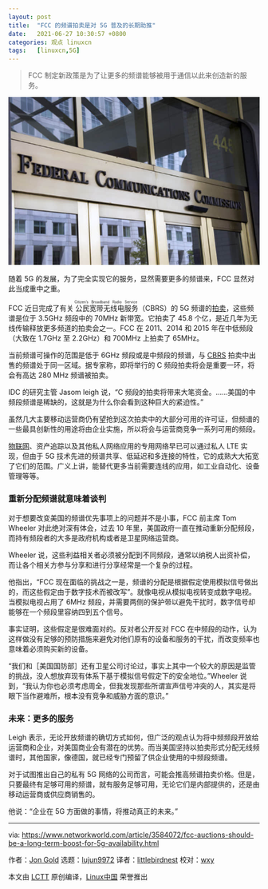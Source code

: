 ```yaml
---
layout: post
title:	"FCC 的频谱拍卖是对 5G 普及的长期助推"
date:	2021-06-27 10:30:57 +0800 
categories:	观点 linuxcn 
tags:	[linuxcn,5G]
---
```




> 
> FCC 制定新政策是为了让更多的频谱能够被用于通信以此来创造新的服务。
> 
> 
> 


![FCC](/Asserts/Images/album/202106/27/103059gjees1zo1le6833e.jpg)


随着 5G 的发展，为了完全实现它的服务，显然需要更多的频谱来，FCC 显然对此当成重中之重。


FCC 近日完成了有关<ruby> 公民宽带无线电服务 <rt>  Citizen’s Broadband Radio Service </rt></ruby>（CBRS）的 5G 频谱的[拍卖](https://www.networkworld.com/article/3572564/cbrs-wireless-yields-45b-for-licenses-to-support-5g.html)，这些频谱是位于 3.5GHz 频段中的 70MHz 新带宽。它拍卖了 45.8 个亿，是近几年为无线传输释放更多频道的拍卖会之一。FCC 在 2011、2014 和 2015 年在中低频段（大致在 1.7GHz 至 2.2GHz）和 700MHz 上拍卖了 65MHz。


当前频谱可操作的范围是低于 6GHz 频段或是中频段的频谱，与 [CBRS](https://www.networkworld.com/article/3180615/faq-what-in-the-wireless-world-is-cbrs.html) 拍卖中出售的频谱处于同一区域。据专家称，即将举行的 C 频段拍卖将会是重要一环，将会有高达 280 MHz 频谱被拍卖。


IDC 的研究主管 Jasom leigh 说，“C 频段的拍卖将带来大笔资金。……美国的中频段频谱是稀缺的，这就是为什么你会看到这种巨大的紧迫性。”


虽然几大主要移动运营商仍有望抢到这次拍卖中的大部分可用的许可证，但频谱的一些最具创新性的用途将由企业实施，所以将会与运营商竞争一系列可用的频段。


[物联网](https://www.networkworld.com/article/3207535/what-is-iot-the-internet-of-things-explained.html)、资产追踪以及其他私人网络应用的专用网络早已可以通过私人 LTE 实现，但由于 5G 技术先进的频谱共享、低延迟和多连接的特性，它的成熟大大拓宽了它们的范围。广义上讲，能替代更多当前需要连线的应用，如工业自动化、设备管理等等。


### 重新分配频谱就意味着谈判


对于想要改变美国的频谱优先事项上的问题并不是小事，FCC 前主席 Tom Wheeler 对此绝对深有体会，过去 10 年里，美国政府一直在推动重新分配频段，而持有频段者的大多是政府机构或者是卫星网络运营商。


Wheeler 说，这些利益相关者必须被分配到不同频段，通常以纳税人出资补偿，而让各个相关方参与分享和进行分享经常是一个复杂的过程。


他指出，“FCC 现在面临的挑战之一是，频谱的分配是根据假定使用模拟信号做出的，而这些假定由于数字技术而被改写”。就像电视从模拟电视转变成数字电视。当模拟电视占用了 6MHz 频段，并需要两侧的保护带以避免干扰时，数字信号却能够在一个频段里容纳四到五个信号。


事实证明，这些假定是很难面对的。反对者公开反对 FCC 在中频段的动作，认为这样做没有足够的预防措施来避免对他们原有的设备和服务的干扰，而改变频率也意味着必须购买新的设备。


“我们和［美国国防部］还有卫星公司讨论过，事实上其中一个较大的原因是监管的挑战，没人想放弃现有体系下基于模拟信号假定下的安全地位。”Wheeler 说到，“我认为你也必须考虑周全，但我发现那些所谓宣声信号冲突的人，其实是将眼下当作避难所，根本没有竞争和威胁方面的意识。”


### 未来：更多的服务


Leigh 表示，无论开放频谱的确切方式如何，但广泛的观点认为将中频频段开放给运营商和企业，对美国商业会有潜在的优势。而当美国坚持以拍卖形式分配无线频谱时，其他国家，像德国，就已经专门预留了供企业使用的中频段频谱。


对于试图推出自己的私有 5G 网络的公司而言，可能会推高频谱拍卖价格。但是，只要最终有足够可用的频谱，就有服务足够可用，无论它们是内部提供的，还是由移动运营商或供应商销售的。


他说：“企业在 5G 方面做的事情，将推动真正的未来。”




---


via: <https://www.networkworld.com/article/3584072/fcc-auctions-should-be-a-long-term-boost-for-5g-availability.html>


作者：[Jon Gold](https://www.networkworld.com/author/Jon-Gold/) 选题：[lujun9972](https://github.com/lujun9972) 译者：[littlebirdnest](https://github.com/littlebirdnest) 校对：[wxy](https://github.com/wxy)


本文由 [LCTT](https://github.com/LCTT/TranslateProject) 原创编译，[Linux中国](https://linux.cn/) 荣誉推出
